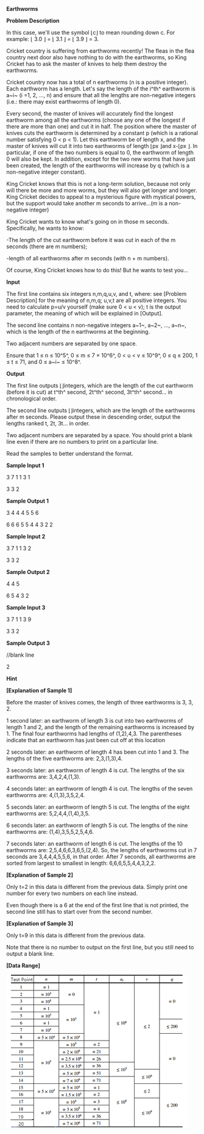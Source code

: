 **Earthworms**

**Problem Description**

In this case, we'll use the symbol ⌊c⌋ to mean rounding down c. For example: ⌊ 3.0 ⌋ = ⌊ 3.1 ⌋ = ⌊ 3.9 ⌋ = 3.

Cricket country is suffering from earthworms recently! The fleas in the flea country next door also have nothing to do with the earthworms, so King Cricket has to ask the master of knives to help them destroy the earthworms.

Cricket country now has a total of n earthworms (n is a positive integer). Each earthworm has a length. Let's say the length of the i^th^ earthworm is a~i~ (i =1, 2, \..., n) and ensure that all the lengths are non-negative integers (i.e.: there may exist earthworms of length 0).

Every second, the master of knives will accurately find the longest earthworm among all the earthworms (choose any one of the longest if there are more than one) and cut it in half. The position where the master of knives cuts the earthworm is determined by a constant p (which is a rational number satisfying 0 \< p \< 1). Let this earthworm be of length x, and the master of knives will cut it into two earthworms of length ⌊px ⌋and x-⌊px ⌋. In particular, if one of the two numbers is equal to 0, the earthworm of length 0 will also be kept. In addition, except for the two new worms that have just been created, the length of the earthworms will increase by q (which is a non-negative integer constant).

King Cricket knows that this is not a long-term solution, because not only will there be more and more worms, but they will also get longer and longer. King Cricket decides to appeal to a mysterious figure with mystical powers, but the support would take another m seconds to arrive\...(m is a non-negative integer)

King Cricket wants to know what's going on in those m seconds. Specifically, he wants to know:

-The length of the cut earthworm before it was cut in each of the m seconds (there are m numbers);

-length of all earthworms after m seconds (with n + m numbers).

Of course, King Cricket knows how to do this! But he wants to test you\...

**Input**

The first line contains six integers n,m,q,u,v, and t, where: see \[Problem Description\] for the meaning of n,m,q; u,v,t are all positive integers. You need to calculate p=u/v yourself (make sure 0 \< u \< v); t is the output parameter, the meaning of which will be explained in \[Output\].

The second line contains n non-negative integers a~1~, a~2~, \..., a~n~, which is the length of the n earthworms at the beginning.

Two adjacent numbers are separated by one space.

Ensure that 1 ≤ n ≤ 10^5^, 0 ≤ m ≤ 7 × 10^6^, 0 \< u \< v ≤ 10^9^, 0 ≤ q ≤ 200, 1 ≤ t ≤ 71, and 0 ≤ a~i~ ≤ 10^8^.

**Output**

The first line outputs ⌊⌋integers, which are the length of the cut earthworm (before it is cut) at t^th^ second, 2t^th^ second, 3t^th^ second\... in chronological order.

The second line outputs ⌊⌋integers, which are the length of the earthworms after m seconds. Please output these in descending order, output the lengths ranked t, 2t, 3t\... in order.

Two adjacent numbers are separated by a space. You should print a blank line even if there are no numbers to print on a particular line.

Read the samples to better understand the format.

**Sample Input 1**

3 7 1 1 3 1

3 3 2

**Sample Output 1**

3 4 4 4 5 5 6

6 6 6 5 5 4 4 3 2 2

**Sample Input 2**

3 7 1 1 3 2

3 3 2

**Sample Output 2**

4 4 5

6 5 4 3 2

**Sample Input 3**

3 7 1 1 3 9

3 3 2

**Sample Output 3**

//blank line

2

**Hint**

**\[Explanation of Sample 1\]**

Before the master of knives comes, the length of three earthworms is 3, 3, 2.

1 second later: an earthworm of length 3 is cut into two earthworms of length 1 and 2, and the length of the remaining earthworms is increased by 1. The final four earthworms had lengths of (1,2),4,3. The parentheses indicate that an earthworm has just been cut off at this location

2 seconds later: an earthworm of length 4 has been cut into 1 and 3. The lengths of the five earthworms are: 2,3,(1,3),4.

3 seconds later: an earthworm of length 4 is cut. The lengths of the six earthworms are: 3,4,2,4,(1,3).

4 seconds later: an earthworm of length 4 is cut. The lengths of the seven earthworms are: 4,(1,3),3,5,2,4.

5 seconds later: an earthworm of length 5 is cut. The lengths of the eight earthworms are: 5,2,4,4,(1,4),3,5.

6 seconds later: an earthworm of length 5 is cut. The lengths of the nine earthworms are: (1,4),3,5,5,2,5,4,6.

7 seconds later: an earthworm of length 6 is cut. The lengths of the 10 earthworms are: 2,5,4,6,6,3,6,5,(2,4). So, the lengths of earthworms cut in 7 seconds are 3,4,4,4,5,5,6, in that order. After 7 seconds, all earthworms are sorted from largest to smallest in length: 6,6,6,5,5,4,4,3,2,2.

**\[Explanation of Sample 2\]**

Only t=2 in this data is different from the previous data. Simply print one number for every two numbers on each line instead.

Even though there is a 6 at the end of the first line that is not printed, the second line still has to start over from the second number.

**\[Explanation of Sample 3\]**

Only t=9 in this data is different from the previous data.

Note that there is no number to output on the first line, but you still need to output a blank line.

**\[Data Range\]**

![IMG<span data-type=](media/image3.png)
